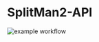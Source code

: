 # SplitMan2-API
![example workflow](https://github.com/lezhumain/SplitMan2-API/actions/workflows/maven_build_test.yml/badge.svg)

